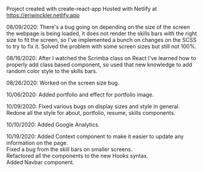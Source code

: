 Project created with create-react-app
Hosted with Netlify at https://eriwinckler.netlify.app

08/09/2020: There's a bug going on depending on the size of the screen the webpage is being loaded, it does not render the skills bars with the right size to fit the screen, so I've implemented a bunch on changes on the SCSS to try to fix it.
Solved the problem with some screen sizes but still not 100%.

08/16/2020: After I watched the Scrimba class on React I've learned how to properly add class based component, so used that new knowledge to add random color style to the skills bars.

08/26/2020: Worked on the screen size bug.

10/06/2020: Added portfolio and effect for portfolio image.

10/09/2020: Fixed various bugs on display sizes and style in general. Redone all the style for about, portfolio, resume, skills components.

10/10/2020: Added Google Analytics.

10/19/2020: Added Context component to make it easier to update any information on the page. <br />
Fixed a bug from the skill bars on smaller screens. <br />
Refactored all the components to the new Hooks syntax. <br />
Added Navbar component.

